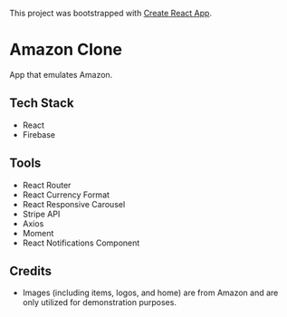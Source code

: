 This project was bootstrapped with [Create React App](https://github.com/facebook/create-react-app).

# Amazon Clone

App that emulates Amazon.

## Tech Stack
- React
- Firebase

## Tools
- React Router
- React Currency Format
- React Responsive Carousel
- Stripe API
- Axios
- Moment 
- React Notifications Component

## Credits
- Images (including items, logos, and home) are from Amazon and are only utilized for demonstration purposes.